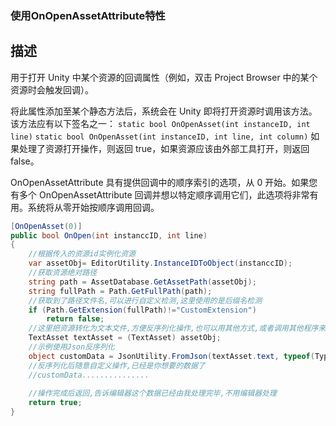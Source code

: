 ### 使用OnOpenAssetAttribute特性

## 描述

用于打开 Unity 中某个资源的回调属性（例如，双击 Project Browser 中的某个资源时会触发回调）。

将此属性添加至某个静态方法后，系统会在 Unity 即将打开资源时调用该方法。该方法应有以下签名之一：
`static bool OnOpenAsset(int instanceID, int line)`
`static bool OnOpenAsset(int instanceID, int line, int column)`
如果处理了资源打开操作，则返回 true，如果资源应该由外部工具打开，则返回 false。

OnOpenAssetAttribute 具有提供回调中的顺序索引的选项，从 0 开始。如果您有多个 OnOpenAssetAttribute 回调并想以特定顺序调用它们，此选项将非常有用。系统将从零开始按顺序调用回调。

```c#
[OnOpenAsset(0)]
public bool OnOpen(int instanccID, int line)
{
    //根据传入的资源id实例化资源
    var assetObj= EditorUtility.InstanceIDToObject(instanccID);
    //获取资源绝对路径
    string path = AssetDatabase.GetAssetPath(assetObj);
    string fullPath = Path.GetFullPath(path);
    //获取到了路径文件名,可以进行自定义检测,这里使用的是后缀名检测
    if (Path.GetExtension(fullPath)!="CustomExtension")
        return false;
    //这里把资源转化为文本文件,方便反序列化操作,也可以用其他方式,或者调用其他程序来打开.
    TextAsset textAsset = (TextAsset) assetObj;
    //示例使用Json反序列化
    object customData = JsonUtility.FromJson(textAsset.text, typeof(Type));
    //反序列化后随意自定义操作,已经是你想要的数据了   
    //customData...............
        
    //操作完成后返回,告诉编辑器这个数据已经由我处理完毕,不用编辑器处理
    return true;
}
```